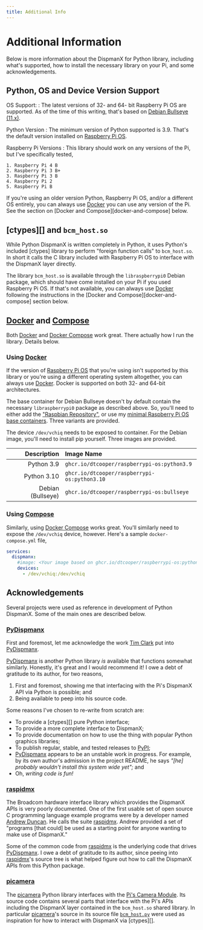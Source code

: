 ```yaml
---
title: Additional Info
---
```


# Additional Information

Below is more information about the DispmanX for Python library, including
what's supported, how to install the necessary library on your Pi, and some
acknowledgements.

## Python, OS and Device Version Support

OS Support:
:   The latest versions of 32- and 64- bit Raspberry Pi OS are supported. As of
    the time of this writing, that's based on
    [Debian Bullseye (11.x)][debian-bullseye].

Python Version
:   The minimum version of Python supported is 3.9. That's the default version
    installed on [Raspberry Pi OS][pi-os].

Raspberry Pi Versions
:   This library should work on any versions of the Pi, but I've specifically
    tested,

    1. Raspberry Pi 4 B
    2. Raspberry Pi 3 B+
    3. Raspberry Pi 3 B
    4. Raspberry Pi 2
    5. Raspberry Pi B

If you're using an older version Python, Raspberry Pi OS, and/or a different OS
entirely, you can always use [Docker] you can use any version of the Pi. See the
section on [Docker and Compose][docker-and-compose] below.


## [ctypes][] and `bcm_host.so`

While Python DispmanX is written completely in Python, it uses Python's included
[ctypes] library to perform "foreign function calls" to `bcm_host.so`. In short
it calls the C library included with Raspberry Pi OS to interface with the
DispmanX layer directly.

The library `bcm_host.so` is available through the `libraspberrypi0` Debian
package, which should have come installed on your Pi if you used Raspberry Pi
OS. If that's not available, you can always use [Docker] following the
instructions in the [Docker and Compose][docker-and-compose] section below.


## [Docker] and [Compose]

Both [Docker] and [Docker Compose][Compose] work great. There actually how I run
the library. Details below.

### Using [Docker]

If the version of [Raspberry Pi OS][pi-os] that you're using isn't supported by
this library or you're using a different operating system altogether, you can
always use [Docker]. Docker is supported on both 32- and 64-bit architectures.

The base container for Debian Bullseye doesn't by default contain the necessary
`libraspberrypi0` package as described above. So, you'll need to either add the
["Raspbian Repository"][raspbian-repo], or use my
[minimal Raspberry Pi OS base containers][pi-base-containers]. Three variants
are provided.

The device `/dev/vchiq` needs to be exposed to container. For the Debian image,
you'll need to install pip yourself. Three images are provided.

| Description       | Image Name                                   |
|------------------:|:---------------------------------------------|
| Python 3.9        | `ghcr.io/dtcooper/raspberrypi-os:python3.9`  |
| Python 3.10       | `ghcr.io/dtcooper/raspberrypi-os:python3.10` |
| Debian (Bullseye) | `ghcr.io/dtcooper/raspberrypi-os:bullseye`   |

### Using [Compose]

Similarly, using [Docker Compose][compose] works great. You'll similarly need to
expose the `/dev/vchiq` device, however. Here's a sample `docker-compose.yml`
file,

```yaml title="docker-compose.yml"
services:
  dispmanx:
    #image: <Your image based on ghcr.io/dtcooper/raspberrypi-os:python3.9>
    devices:
      - /dev/vchiq:/dev/vchiq
```


## Acknowledgements

Several projects were used as reference in development of Python DispmanX. Some
of the main ones are described below.

### [PyDispmanx]

First and foremost, let me acknowledge the work [Tim Clark] put into
[PyDispmanx].

[PyDispmanx] is another Python library _is_ available that functions somewhat
similarly. Honestly, it's great and I would recommend it! I owe a debt of
gratitude to its author, for two reasons,

1. First and foremost, showing me that interfacing with the Pi's DispmanX API
   via Python is possible; and
2. Being available to peep into his source code.

Some reasons I've chosen to re-write from scratch are:

 * To provide a [ctypes][] pure Python interface;
 * To provide a more complete interface to DispmanX;
 * To provide documentation on how to use the thing with popular Python
   graphics libraries;
 * To publish regular, stable, and tested releases to [PyPI];
 * [PyDispmanx] appears to be an unstable work in progress. For
   example, by its own author's admission in the project README, he says
   _"\[he\] probably wouldn't install this system wide yet";_ and
 * Oh, _writing code is fun!_

### [raspidmx]

The Broadcom hardware interface library which provides the DispmanX APIs is very
poorly documented. One of the first usable set of open source C programming
language example programs were by a developer named
[Andrew Duncan]. He calls the suite [raspidmx]. Andrew
provided a set of "programs [that could] be used as a starting point for anyone
wanting to make use of DispmanX."

Some of the common code from [raspidmx] is the underlying code that
drives [PyDispmanx]. I owe a debt of gratitude to its author, since
peeing into [raspidmx]'s source tree is what helped figure out how to
call the DispmanX APIs from this Python package.

### [picamera]

The [picamera] Python library interfaces with the
[Pi's Camera Module][pi-camera-module]. Its source code contains several parts
that interface with the Pi's APIs including the DispmanX layer contained in the
`bcm_host.so` shared library. In particular [picamera]'s source in its source
file [`bcm_host.py`][bcm-host-py] were used as inspiration for how to interact
with DispmanX via [ctypes][].

[andrew duncan]: https://github.com/andrewfrommelbourne
[bcm-host-py]: https://github.com/waveform80/picamera/blob/master/picamera/bcm_host.py
[compose]: https://docs.docker.com/compose/
[debian-bullseye]: https://www.debian.org/releases/bullseye/
[docker]: https://www.docker.com/
[pi-base-containers]: https://github.com/dtcooper/raspberrypi-os-docker
[pi-camera-module]: https://projects.raspberrypi.org/en/projects/getting-started-with-picamera
[pi-os]: https://www.raspberrypi.com/software/
[picamera]: https://picamera.readthedocs.io/
[pydispmanx]: https://github.com/eclispe/pydispmanx
[pypi]: https://pypi.org/
[raspbian-repo]: https://www.raspbian.org/RaspbianRepository
[raspidmx]: https://github.com/andrewfrommelbourne/raspidmx
[tim clark]: https://twitter.com/eclispe
